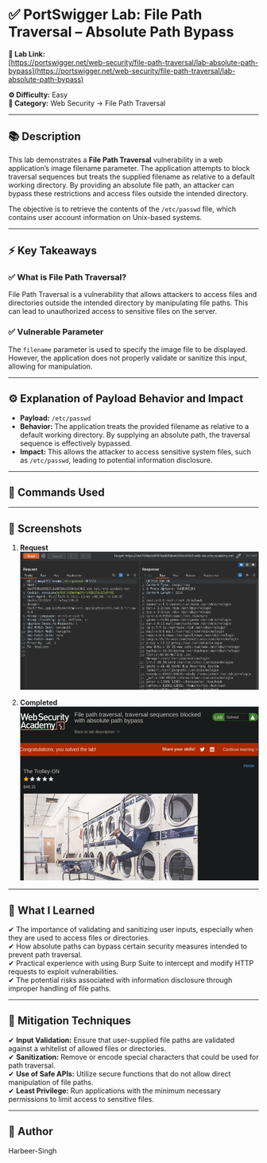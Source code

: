 # ✅ PortSwigger Lab: File Path Traversal – Absolute Path Bypass

**🔗 Lab Link:**  
[https://portswigger.net/web-security/file-path-traversal/lab-absolute-path-bypass](https://portswigger.net/web-security/file-path-traversal/lab-absolute-path-bypass)

**⚙️ Difficulty:** Easy  
**📂 Category:** Web Security → File Path Traversal

---

## 📚 Description

This lab demonstrates a **File Path Traversal** vulnerability in a web application’s image filename parameter. The application attempts to block traversal sequences but treats the supplied filename as relative to a default working directory. By providing an absolute file path, an attacker can bypass these restrictions and access files outside the intended directory.

The objective is to retrieve the contents of the `/etc/passwd` file, which contains user account information on Unix-based systems.

---

## ⚡ Key Takeaways

### ✅ What is File Path Traversal?  
File Path Traversal is a vulnerability that allows attackers to access files and directories outside the intended directory by manipulating file paths. This can lead to unauthorized access to sensitive files on the server.

### ✅ Vulnerable Parameter  
The `filename` parameter is used to specify the image file to be displayed. However, the application does not properly validate or sanitize this input, allowing for manipulation.

---

## ⚙️ Explanation of Payload Behavior and Impact

- **Payload:** `/etc/passwd`  
- **Behavior:** The application treats the provided filename as relative to a default working directory. By supplying an absolute path, the traversal sequence is effectively bypassed.  
- **Impact:** This allows the attacker to access sensitive system files, such as `/etc/passwd`, leading to potential information disclosure.

---

## 🧱 Commands Used

<!-- Add the command you used here -->

---

## 📸 Screenshots

1. **Request**  
   ![Intercepted Request](https://github.com/Harbeer-Singh/Portswigger-Labs/blob/main/PATH%20TRAVERSAL/LAB-2/images/1.png)

2. **Completed**  
   ![Time Delay Response](https://github.com/Harbeer-Singh/Portswigger-Labs/blob/main/PATH%20TRAVERSAL/LAB-2/images/2.png)

---

## 📝 What I Learned

✔ The importance of validating and sanitizing user inputs, especially when they are used to access files or directories.  
✔ How absolute paths can bypass certain security measures intended to prevent path traversal.  
✔ Practical experience with using Burp Suite to intercept and modify HTTP requests to exploit vulnerabilities.  
✔ The potential risks associated with information disclosure through improper handling of file paths.

---

## 🔐 Mitigation Techniques

✔ **Input Validation:** Ensure that user-supplied file paths are validated against a whitelist of allowed files or directories.  
✔ **Sanitization:** Remove or encode special characters that could be used for path traversal.  
✔ **Use of Safe APIs:** Utilize secure functions that do not allow direct manipulation of file paths.  
✔ **Least Privilege:** Run applications with the minimum necessary permissions to limit access to sensitive files.

---

## 👤 Author  
Harbeer-Singh

